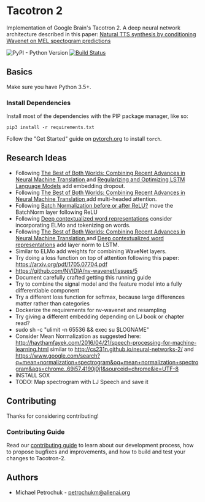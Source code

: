 # Tacotron 2

Implementation of Google Brain's Tacotron 2. A deep neural network architecture described in this paper: [Natural TTS synthesis by conditioning Wavenet on MEL spectogram predictions](https://arxiv.org/pdf/1712.05884.pdf)

![PyPI - Python Version](https://img.shields.io/badge/python-3.5%2C%203.6-blue.svg)
[![Build Status](https://travis-ci.com/AI2Incubator/Tacotron-2.svg?token=xKbC739Gn2ssU4AStE7z&branch=master)](https://travis-ci.com/AI2Incubator/Tacotron-2)

## Basics

Make sure you have Python 3.5+.

### Install Dependencies

Install most of the dependencies with the PIP package manager, like so:

    pip3 install -r requirements.txt

Follow the "Get Started" guide on [pytorch.org](pytorch.org) to install ``torch``.

## Research Ideas

* Following [The Best of Both Worlds: Combining Recent Advances in Neural Machine Translation
](https://arxiv.org/abs/1804.09849v2) and [
Regularizing and Optimizing LSTM Language Models](https://arxiv.org/pdf/1708.02182.pdf) add
embedding dropout.
* Following [The Best of Both Worlds: Combining Recent Advances in Neural Machine Translation
](https://arxiv.org/abs/1804.09849v2) add multi-headed attention.
* Following [Batch Normalization before or after ReLU?](https://www.reddit.com/r/MachineLearning/comments/67gonq/d_batch_normalization_before_or_after_relu/)
move the BatchNorm layer following ReLU
* Following [Deep contextualized word representations](https://arxiv.org/abs/1802.05365) consider
incorporating ELMo and tokenizing on words.
* Following [The Best of Both Worlds: Combining Recent Advances in Neural Machine Translation
](https://arxiv.org/abs/1804.09849v2) and [Deep contextualized word representations](https://arxiv.org/abs/1802.05365) add
layer norm to LSTM.
* Similar to ELMo add weights for combining WaveNet layers.
* Try doing a loss function on top of attention following this paper:
https://arxiv.org/pdf/1705.07704.pdf
* https://github.com/NVIDIA/nv-wavenet/issues/5
* Document carefully crafted getting this running guide
* Try to combine the signal model and the feature model into a fully differentiable component
* Try a different loss function for softmax, because large differences matter rather than categories
* Dockerize the requirements for nv-wavenet and resampling
* Try giving a different embedding depending on LJ book or chapter read?
* sudo sh -c "ulimit -n 65536 && exec su $LOGNAME"
* Consider Mean Normalization as suggested here: http://haythamfayek.com/2016/04/21/speech-processing-for-machine-learning.html similar to http://cs231n.github.io/neural-networks-2/ and https://www.google.com/search?q=mean+normalization+spectrogram&oq=mean+normalization+spectrogram&aqs=chrome..69i57.4190j0j1&sourceid=chrome&ie=UTF-8
* INSTALL SOX
* TODO: Map spectrogram with LJ Speech and save it

## Contributing

Thanks for considering contributing!

### Contributing Guide

Read our [contributing guide](https://github.com/AI2Incubator/Tacotron-2/blob/master/CONTRIBUTING.md) to learn about our development process, how to propose bugfixes and improvements, and how to build and test your changes to Tacotron-2.

## Authors

* Michael Petrochuk - petrochukm@allenai.org
